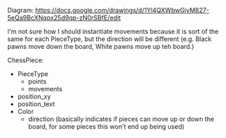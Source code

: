 Diagram: https://docs.google.com/drawings/d/1Yl4QXWbwGiyM827-5eQa9BcXNqpx25d9qp-zN0rSBfE/edit


I'm not sure how I should instantiate movements because it is sort of the same for each PieceType, but the direction will be different (e.g. Black pawns move down the board, White pawns move up teh board.)




ChessPiece:
- PieceType
    - points
    - movements
- position_xy
- position_text
- Color
    - direction (basically indicates if pieces can move up or down the board, for some pieces this won't end up being used)




